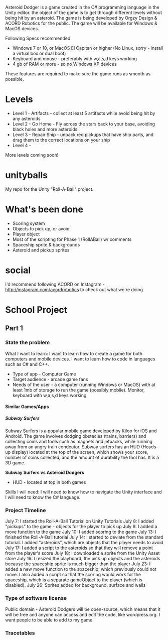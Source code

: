 Asteroid Dodger is a game created in the C# programming language in the Unity editor. the object of the game is to get through different levels without being hit by an asteroid. The game is being developed by Orgzy Design & ACORD Robotics for the public. The game will be available for Windows & MacOS devices.

Following Specs recommended:
* Windows 7 or 10, or MacOS El Capitan or higher (No Linux, sorry - install a virtual box or dual boot)
* Keyboard and mouse - preferably with w,a,s,d keys working
* 4 gb of RAM or more - so no Windows XP devices

These features are required to make sure the game runs as smooth as possible.


# Levels
* Level 1 - Artifacts - collect at least 5 artifacts while avoid being hit by any asteroids
* Level 2 - Go Home - Fly across the stars back to your base, avoiding black holes and more asteroids
* Level 3 - Repair Ship - unpack red pickups that have ship parts, and drag them to the correct locations on your ship
* Level 4 - 

More levels coming soon!


# unityballs
My repo for the Unity "Roll-A-Ball" project. 

# What's been done
* Scoring system
* Objects to pick up, or avoid
* Player object
* Most of the scripting for Phase 1 (RollABall) w/ comments
* Spaceship sprite & backgrounds
* Asteroid and pickup sprites

# social
I'd recommend following ACORD on Instagram - http://instagram.com/acordrobotics to check out what we're doing

# School Project
## Part 1
### State the problem
What I want to learn: I want to learn how to create a game for both computers and mobile devices. I want to learn how to code in languages such as C# and C++.

* Type of app - Computer Game
* Target audience - arcade game fans
* Needs of the user - a computer (running Windows or MacOS) with at least 1mb of storage to run the game (possibly mobile). Monitor, keyboard with w,a,s,d keys working

#### Similar Games/Apps
##### Subway Surfers
Subway Surfers is a popular mobile game developed by Kiloo for iOS and Android. The game involves dodging obstacles (trains, barriers) and collecting coins and tools such as magnets and jetpacks, while running away from an angry train condcutor. Subway surfers has an HUD (Heads-up display) located at the top of the screen, which shows your score, number of coins collected, and the amount of durability the tool has. It is a 3D game.

**Subway Surfers vs Asteroid Dodgers**
* HUD - located at top in both games

Skills I will need: I will need to know how to navigate the Unity interface and I will need to know the C# language. 

### Project Timeline
July 7: I started the Roll-A-Ball Tutorial on Unity Tutorials
July 8: I added "pickups" to the game - objects for the player to pick up
July 9: I added a move function to the game
July 10: I added scoring to the game
July 13: I finished the Roll-A-Ball tutorial
July 14: I started to deviate from the standard tutorial.  I added "asteroids", which are objects that the player needs to avoid
July 17: I added a script to the asteroids so that they will remove a point from the player's score
July 18: I downloaded a sprite from the Unity Asset store
July 19: I resized the playboard, the pick up objects and the asteroids because the spaceship sprite is much bigger than the player
July 23: I added a new move function to the spaceship, which previously could not move. I also added a script so that the scoring would work for the spaceship, which is a separate gameObject to the player (which is disabled).
July 26: Sprites added for background, surface and walls

### Type of software license
Public domain - Asteroid Dodgers will be open-source, which means that it will be free and anyone can access and edit the code, like wordpress.org. I want people to be able to add to my game.

### Tracetables

